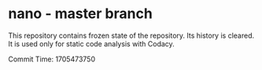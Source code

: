 # nano - master branch

This repository contains frozen state of the repository.
Its history is cleared. It is used only for static code
analysis with Codacy.

Commit Time: 1705473750